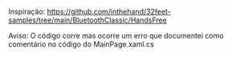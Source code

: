 Inspiração: https://github.com/inthehand/32feet-samples/tree/main/BluetoothClassic/HandsFree


Aviso: O código corre mas ocorre um erro que documentei como comentário no código do MainPage.xaml.cs
